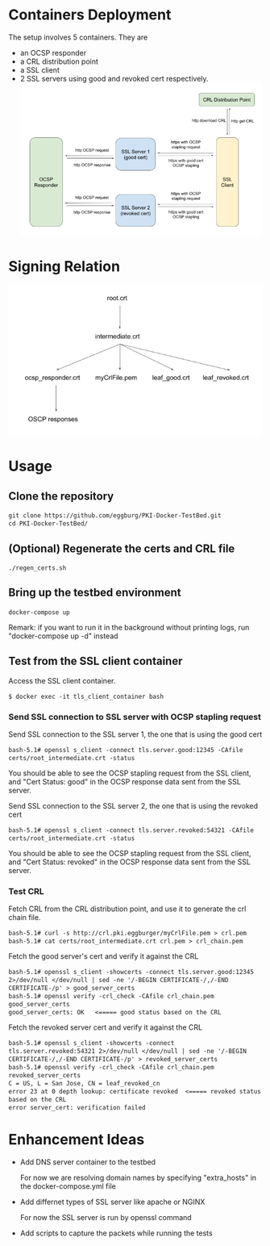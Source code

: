 # Containers Deployment
The setup involves 5 containers. They are 
- an OCSP responder
- a CRL distribution point
- a SSL client
- 2 SSL servers using good and revoked cert respectively.
![Alt text](images/containers-deployment.png)

# Signing Relation
![Alt text](images/signing-relation.png)


# Usage
## Clone the repository
```
git clone https://github.com/eggburg/PKI-Docker-TestBed.git
cd PKI-Docker-TestBed/
```

## (Optional) Regenerate the certs and CRL file

```
./regen_certs.sh
```

## Bring up the testbed environment

```
docker-compose up
```
Remark: if you want to run it in the background without printing logs, run "docker-compose up -d" instead


## Test from the SSL client container

Access the SSL client container.
```
$ docker exec -it tls_client_container bash
```

### Send SSL connection to SSL server with OCSP stapling request
Send SSL connection to the SSL server 1, the one that is using the good cert
```
bash-5.1# openssl s_client -connect tls.server.good:12345 -CAfile certs/root_intermediate.crt -status
```
You should be able to see the OCSP stapling request from the SSL client, and "Cert Status: good" in the OCSP response data sent from the SSL server.

Send SSL connection to the SSL server 2, the one that is using the revoked cert
```
bash-5.1# openssl s_client -connect tls.server.revoked:54321 -CAfile certs/root_intermediate.crt -status
```
You should be able to see the OCSP stapling request from the SSL client, and "Cert Status: revoked" in the OCSP response data sent from the SSL server.

### Test CRL
Fetch CRL from the CRL distribution point, and use it to generate the crl chain file.
```
bash-5.1# curl -s http://crl.pki.eggburger/myCrlFile.pem > crl.pem
bash-5.1# cat certs/root_intermediate.crt crl.pem > crl_chain.pem
```

Fetch the good server's cert and verify it against the CRL
```
bash-5.1# openssl s_client -showcerts -connect tls.server.good:12345 2>/dev/null </dev/null | sed -ne '/-BEGIN CERTIFICATE-/,/-END CERTIFICATE-/p' > good_server_certs
bash-5.1# openssl verify -crl_check -CAfile crl_chain.pem good_server_certs
good_server_certs: OK   <===== good status based on the CRL
```

Fetch the revoked server cert and verify it against the CRL
```
bash-5.1# openssl s_client -showcerts -connect tls.server.revoked:54321 2>/dev/null </dev/null | sed -ne '/-BEGIN CERTIFICATE-/,/-END CERTIFICATE-/p' > revoked_server_certs
bash-5.1# openssl verify -crl_check -CAfile crl_chain.pem revoked_server_certs 
C = US, L = San Jose, CN = leaf_revoked_cn
error 23 at 0 depth lookup: certificate revoked  <===== revoked status based on the CRL
error server_cert: verification failed
```


# Enhancement Ideas
- Add DNS server container to the testbed

  For now we are resolving domain names by specifying "extra_hosts" in the docker-compose.yml file
- Add differnet types of SSL server like apache or NGINX

  For now the SSL server is run by openssl command

- Add scripts to capture the packets while running the tests

